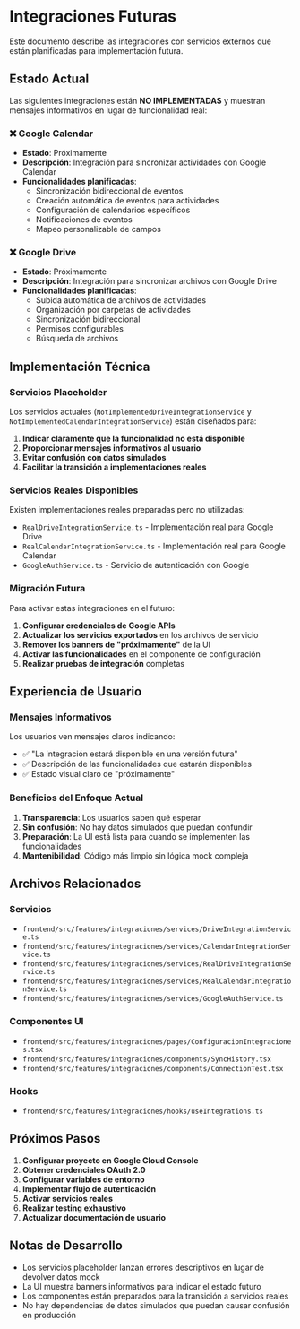 # Integraciones Futuras

Este documento describe las integraciones con servicios externos que están planificadas para implementación futura.

## Estado Actual

Las siguientes integraciones están **NO IMPLEMENTADAS** y muestran mensajes informativos en lugar de funcionalidad real:

### ❌ Google Calendar
- **Estado**: Próximamente
- **Descripción**: Integración para sincronizar actividades con Google Calendar
- **Funcionalidades planificadas**:
  - Sincronización bidireccional de eventos
  - Creación automática de eventos para actividades
  - Configuración de calendarios específicos
  - Notificaciones de eventos
  - Mapeo personalizable de campos

### ❌ Google Drive  
- **Estado**: Próximamente
- **Descripción**: Integración para sincronizar archivos con Google Drive
- **Funcionalidades planificadas**:
  - Subida automática de archivos de actividades
  - Organización por carpetas de actividades
  - Sincronización bidireccional
  - Permisos configurables
  - Búsqueda de archivos

## Implementación Técnica

### Servicios Placeholder

Los servicios actuales (`NotImplementedDriveIntegrationService` y `NotImplementedCalendarIntegrationService`) están diseñados para:

1. **Indicar claramente que la funcionalidad no está disponible**
2. **Proporcionar mensajes informativos al usuario**
3. **Evitar confusión con datos simulados**
4. **Facilitar la transición a implementaciones reales**

### Servicios Reales Disponibles

Existen implementaciones reales preparadas pero no utilizadas:
- `RealDriveIntegrationService.ts` - Implementación real para Google Drive
- `RealCalendarIntegrationService.ts` - Implementación real para Google Calendar
- `GoogleAuthService.ts` - Servicio de autenticación con Google

### Migración Futura

Para activar estas integraciones en el futuro:

1. **Configurar credenciales de Google APIs**
2. **Actualizar los servicios exportados** en los archivos de servicio
3. **Remover los banners de "próximamente"** de la UI
4. **Activar las funcionalidades** en el componente de configuración
5. **Realizar pruebas de integración** completas

## Experiencia de Usuario

### Mensajes Informativos

Los usuarios ven mensajes claros indicando:
- ✅ "La integración estará disponible en una versión futura"
- ✅ Descripción de las funcionalidades que estarán disponibles
- ✅ Estado visual claro de "próximamente"

### Beneficios del Enfoque Actual

1. **Transparencia**: Los usuarios saben qué esperar
2. **Sin confusión**: No hay datos simulados que puedan confundir
3. **Preparación**: La UI está lista para cuando se implementen las funcionalidades
4. **Mantenibilidad**: Código más limpio sin lógica mock compleja

## Archivos Relacionados

### Servicios
- `frontend/src/features/integraciones/services/DriveIntegrationService.ts`
- `frontend/src/features/integraciones/services/CalendarIntegrationService.ts`
- `frontend/src/features/integraciones/services/RealDriveIntegrationService.ts`
- `frontend/src/features/integraciones/services/RealCalendarIntegrationService.ts`
- `frontend/src/features/integraciones/services/GoogleAuthService.ts`

### Componentes UI
- `frontend/src/features/integraciones/pages/ConfiguracionIntegraciones.tsx`
- `frontend/src/features/integraciones/components/SyncHistory.tsx`
- `frontend/src/features/integraciones/components/ConnectionTest.tsx`

### Hooks
- `frontend/src/features/integraciones/hooks/useIntegrations.ts`

## Próximos Pasos

1. **Configurar proyecto en Google Cloud Console**
2. **Obtener credenciales OAuth 2.0**
3. **Configurar variables de entorno**
4. **Implementar flujo de autenticación**
5. **Activar servicios reales**
6. **Realizar testing exhaustivo**
7. **Actualizar documentación de usuario**

## Notas de Desarrollo

- Los servicios placeholder lanzan errores descriptivos en lugar de devolver datos mock
- La UI muestra banners informativos para indicar el estado futuro
- Los componentes están preparados para la transición a servicios reales
- No hay dependencias de datos simulados que puedan causar confusión en producción
